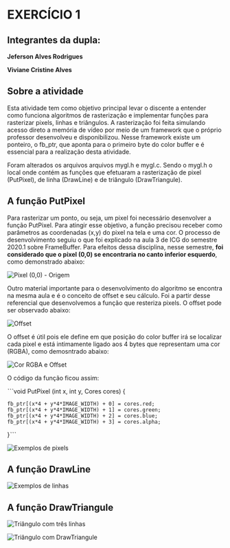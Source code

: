 #  EXERCÍCIO 1

## Integrantes da dupla:

**Jeferson Alves Rodrigues**

**Viviane Cristine Alves**

## Sobre a atividade

Esta atividade tem como objetivo principal levar o discente a entender como funciona algoritmos de rasterização e implementar funções para rasterizar pixels, linhas e triângulos. A rasterização foi feita simulando acesso direto a memória de vídeo por meio de um framework que o próprio professor desenvolveu e disponibilizou. Nesse framework existe um ponteiro, o fb_ptr, que aponta para o primeiro byte do color buffer e é essencial para a realização desta atividade.

Foram alterados os arquivos arquivos mygl.h e mygl.c. Sendo o mygl.h o local onde contém as funções que efetuaram a rasterização de  pixel (PutPixel), de linha (DrawLine) e de triângulo (DrawTriangule).

## A função PutPixel

Para rasterizar um ponto, ou seja, um pixel foi necessário desenvolver a função PutPixel. Para atingir esse objetivo, a função precisou receber como parâmetros as coordenadas (x,y) do pixel na tela e uma cor. O processo de desenvolvimento seguiu o que foi explicado na aula 3 de ICG do semestre 2020.1 sobre FrameBuffer. Para efeitos dessa disciplina, nesse semestre, **foi considerado que o pixel (0,0) se encontraria no canto inferior esquerdo**, como demonstrado abaixo:

![Pixel (0,0) - Origem](https://jeferson-wwe.000webhostapp.com/img-icg/pixelO.png)

Outro material importante para o desenvolvimento do algoritmo se encontra na mesma aula e é o conceito de offset e seu cálculo. Foi a partir desse referencial que desenvolvemos a função que resteriza pixels. O offset pode ser observado abaixo:

![Offset](https://jeferson-wwe.000webhostapp.com/img-icg/offset.png)

O offset é útil pois ele define em que posição do color buffer irá se localizar cada pixel e está intimamente ligado aos 4 bytes que representam uma cor (RGBA), como demosntrado abaixo:

![Cor RGBA e Offset](https://jeferson-wwe.000webhostapp.com/img-icg/razaoOffset.png)

O código da função ficou assim:

ˋˋˋvoid PutPixel (int x, int y, Cores cores)  {

    fb_ptr[(x*4 + y*4*IMAGE_WIDTH) + 0] = cores.red;
    fb_ptr[(x*4 + y*4*IMAGE_WIDTH) + 1] = cores.green;
    fb_ptr[(x*4 + y*4*IMAGE_WIDTH) + 2] = cores.blue;
    fb_ptr[(x*4 + y*4*IMAGE_WIDTH) + 3] = cores.alpha;

}ˋˋˋ

![Exemplos de pixels](https://jeferson-wwe.000webhostapp.com/img-icg/pixels.png)

## A função DrawLine



![Exemplos de linhas](https://jeferson-wwe.000webhostapp.com/img-icg/linhas.png)


## A função DrawTriangule

![Triângulo com três linhas](https://jeferson-wwe.000webhostapp.com/img-icg/triangulo1.png)



![Triângulo com DrawTriangule](https://jeferson-wwe.000webhostapp.com/img-icg/triangulo2.png)
